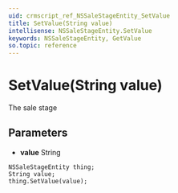 ```yaml
---
uid: crmscript_ref_NSSaleStageEntity_SetValue
title: SetValue(String value)
intellisense: NSSaleStageEntity.SetValue
keywords: NSSaleStageEntity, GetValue
so.topic: reference
---
```


# SetValue(String value)

The sale stage

## Parameters

* **value** String

```crmscript
NSSaleStageEntity thing;
String value;
thing.SetValue(value);
```

